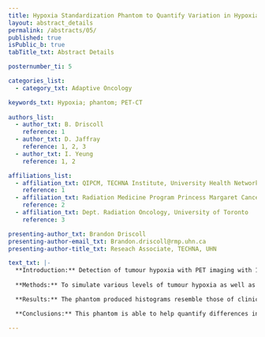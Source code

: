 ```yaml
---
title: Hypoxia Standardization Phantom to Quantify Variation in Hypoxia Measurement with Positron Emission Tomography across Multiple Centres
layout: abstract_details
permalink: /abstracts/05/
published: true
isPublic_b: true
tabTitle_txt: Abstract Details

posternumber_ti: 5 

categories_list: 
  - category_txt: Adaptive Oncology

keywords_txt: Hypoxia; phantom; PET-CT
  
authors_list:
  - author_txt: B. Driscoll
    reference: 1
  - author_txt: D. Jaffray
    reference: 1, 2, 3
  - author_txt: I. Yeung
    reference: 1, 2

affiliations_list:
  - affiliation_txt: QIPCM, TECHNA Institute, University Health Network
    reference: 1
  - affiliation_txt: Radiation Medicine Program Princess Margaret Cancer Center
    reference: 2
  - affiliation_txt: Dept. Radiation Oncology, University of Toronto
    reference: 3

presenting-author_txt: Brandon Driscoll
presenting-author-email_txt: Brandon.driscoll@rmp.uhn.ca
presenting-author-title_txt: Reseach Associate, TECHNA, UHN

text_txt: |-
  **Introduction:** Detection of tumour hypoxia with PET imaging with 18F-labelled hypoxia agents is a promising clinical method for stratification of patients in personalized cancer medicine. The quantification of tumour hypoxia, known as the hypoxic fraction, typically relies on a count of the number of tumour voxels above a threshold activity.
  
  **Methods:** To simulate various levels of tumour hypoxia as well as reference regions for comparison (i.e. blood, muscle) a phantom was developed consisting of a set of two plates separated by 2mm acrylic rods. The phantom contains four regions; a 'normoxic' surrogate region and 3 regions representing various 'hypoxic tumour' geometries. The phantom was circulated among 7 different sites (and 9 PET scanners) in North America as part of a QIN Challenge launched by our group.

  **Results:** The phantom produced histograms resemble those of clinical tumours, having both 'normoxic' and 'hypoxic' regions. Hypoxia thresholds were calculated using a range of literature values from 1.1-1.3 times the surrogate region as well as noise based techniques.  To date 6 institutions have scanned the phantom using 3 sets of reconstructions. For the same region the range of calculated hypoxic fractions ranged between 18.9-99.2%.

  **Conclusions:** This phantom is able to help quantify differences in hypoxia measurements between sites and is sensitive enough to detect differences in hypoxic fraction even on the same scanner with different reconstruction techniques.

---
```


